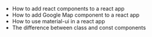 * How to  add react components to a react app
* How to add Google Map component to a react app
* How to use material-ui in a react app
* The difference between class and const components
